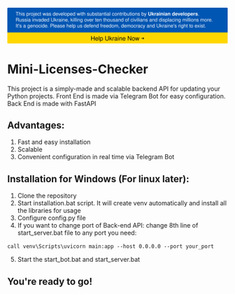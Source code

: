 [![Stand With Ukraine](https://raw.githubusercontent.com/vshymanskyy/StandWithUkraine/main/banner-direct.svg)](https://vshymanskyy.github.io/StandWithUkraine)

# Mini-Licenses-Checker
This project is a simply-made and scalable backend API for updating your Python projects.
Front End is made via Telegram Bot for easy configuration.
Back End is made with FastAPI

## Advantages:
1. Fast and easy installation
2. Scalable
3. Convenient configuration in real time via Telegram Bot

## Installation for Windows (For linux later):
1. Clone the repository
2. Start installation.bat script. It will create venv automatically and install all the libraries for usage
3. Configure config.py file
4. If you want to change port of Back-end API: change 8th line of start_server.bat file to any port you need:
```
call venv\Scripts\uvicorn main:app --host 0.0.0.0 --port your_port
```
5. Start the start_bot.bat and start_server.bat

## You're ready to go!
